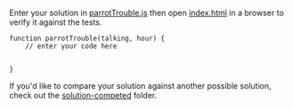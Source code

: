 Enter your solution in [parrotTrouble.js](parrotTrouble.js) then
open [index.html](index.html) in a browser to verify it against the tests.

```
function parrotTrouble(talking, hour) {
    // enter your code here


}
```

If you'd like to compare your solution against another possible solution,
check out the [solution-competed](../solution-completed/) folder.
